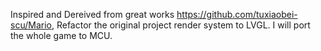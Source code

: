 Inspired and Dereived from great works https://github.com/tuxiaobei-scu/Mario, Refactor the original project render system to LVGL. I will port the whole game to MCU.